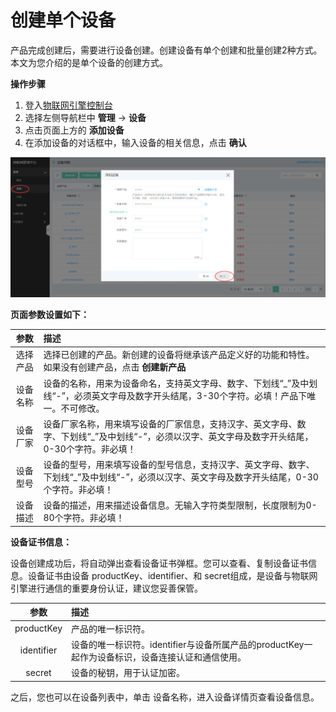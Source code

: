 # 创建单个设备

产品完成创建后，需要进行设备创建。创建设备有单个创建和批量创建2种方式。本文为您介绍的是单个设备的创建方式。

**操作步骤**

1. 登入[物联网引擎控制台](https://iot-console.jdcloud.com/core/)
2. 选择左侧导航栏中 **管理** -> **设备**
3. 点击页面上方的 **添加设备**
4. 在添加设备的对话框中，输入设备的相关信息，点击 **确认** 

![CreateSingleDevice](../../../../../image/IoT/IoT-Engine/Create_SingleDevice.png)

**页面参数设置如下：**

| 参数                  | 描述                 |
| :-------------------: | :------------------- |
|选择产品  | 选择已创建的产品。新创建的设备将继承该产品定义好的功能和特性。如果没有创建产品，点击 **创建新产品** |
|设备名称  | 设备的名称，用来为设备命名，支持英文字母、数字、下划线“_”及中划线“-”，必须英文字母及数字开头结尾，3-30个字符。必填！产品下唯一。不可修改。 | 
|设备厂家  | 设备厂家名称，用来填写设备的厂家信息，支持汉字、英文字母、数字、下划线“_”及中划线“-”，必须以汉字、英文字母及数字开头结尾，0-30个字符。非必填！ | 
|设备型号  | 设备的型号，用来填写设备的型号信息，支持汉字、英文字母、数字、下划线“_”及中划线“-”，必须以汉字、英文字母及数字开头结尾，0-30个字符。非必填！ | 
|设备描述  | 设备的描述，用来描述设备信息。无输入字符类型限制，长度限制为0-80个字符。非必填！| 

**设备证书信息：**

设备创建成功后，将自动弹出查看设备证书弹框。您可以查看、复制设备证书信息。设备证书由设备 productKey、identifier、和 secret组成，是设备与物联网引擎进行通信的重要身份认证，建议您妥善保管。

| 参数                  | 描述                 |
| :-------------------: | :------------------- |
|productKey  | 产品的唯一标识符。 | 
|identifier  | 设备的唯一标识符。identifier与设备所属产品的productKey一起作为设备标识，设备连接认证和通信使用。 | 
|secret  | 设备的秘钥，用于认证加密。 | 


之后，您也可以在设备列表中，单击 设备名称，进入设备详情页查看设备信息。
